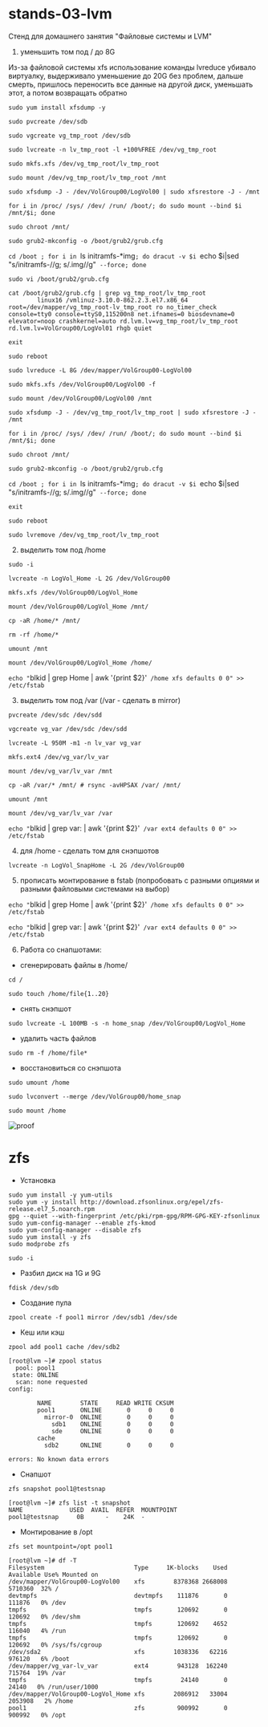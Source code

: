 # stands-03-lvm

Стенд для домашнего занятия "Файловые системы и LVM"

1. уменьшить том под / до 8G

Из-за файловой системы xfs использование команды lvreduce убивало виртуалку, выдерживало уменьшение до 20G без проблем, дальше смерть, пришлось переносить все данные на другой диск, уменьшать этот, а потом возвращать обратно

`sudo yum install xfsdump -y`

`sudo pvcreate /dev/sdb`

`sudo vgcreate vg_tmp_root /dev/sdb`

`sudo lvcreate -n lv_tmp_root -l +100%FREE /dev/vg_tmp_root`

`sudo mkfs.xfs /dev/vg_tmp_root/lv_tmp_root`

`sudo mount /dev/vg_tmp_root/lv_tmp_root /mnt`

`sudo xfsdump -J - /dev/VolGroup00/LogVol00 | sudo xfsrestore -J - /mnt`

`for i in /proc/ /sys/ /dev/ /run/ /boot/; do sudo mount --bind $i /mnt/$i; done`

`sudo chroot /mnt/`

`sudo grub2-mkconfig -o /boot/grub2/grub.cfg`

`cd /boot ; for i in `ls initramfs-*img`; do dracut -v $i `echo $i|sed "s/initramfs-//g; s/.img//g"` --force; done`

`sudo vi /boot/grub2/grub.cfg`

```
cat /boot/grub2/grub.cfg | grep vg_tmp_root/lv_tmp_root
        linux16 /vmlinuz-3.10.0-862.2.3.el7.x86_64 root=/dev/mapper/vg_tmp_root-lv_tmp_root ro no_timer_check console=tty0 console=ttyS0,115200n8 net.ifnames=0 biosdevname=0 elevator=noop crashkernel=auto rd.lvm.lv=vg_tmp_root/lv_tmp_root rd.lvm.lv=VolGroup00/LogVol01 rhgb quiet 
```
`exit`

`sudo reboot`

`sudo lvreduce -L 8G /dev/mapper/VolGroup00-LogVol00`

`sudo mkfs.xfs /dev/VolGroup00/LogVol00 -f`

`sudo mount /dev/VolGroup00/LogVol00 /mnt`

`sudo xfsdump -J - /dev/vg_tmp_root/lv_tmp_root | sudo xfsrestore -J - /mnt`

`for i in /proc/ /sys/ /dev/ /run/ /boot/; do sudo mount --bind $i /mnt/$i; done`

`sudo chroot /mnt/`

`sudo grub2-mkconfig -o /boot/grub2/grub.cfg`

`cd /boot ; for i in `ls initramfs-*img`; do dracut -v $i `echo $i|sed "s/initramfs-//g; s/.img//g"` --force; done`

`exit`

`sudo reboot`

`sudo lvremove /dev/vg_tmp_root/lv_tmp_root`

2. выделить том под /home

`sudo -i`

`lvcreate -n LogVol_Home -L 2G /dev/VolGroup00`

`mkfs.xfs /dev/VolGroup00/LogVol_Home`

`mount /dev/VolGroup00/LogVol_Home /mnt/`

`cp -aR /home/* /mnt/`

`rm -rf /home/*`

`umount /mnt`

`mount /dev/VolGroup00/LogVol_Home /home/`

`echo "`blkid | grep Home | awk '{print $2}'` /home xfs defaults 0 0" >> /etc/fstab`

3. выделить том под /var (/var -  сделать в mirror)

`pvcreate /dev/sdc /dev/sdd`

`vgcreate vg_var /dev/sdc /dev/sdd`

`lvcreate -L 950M -m1 -n lv_var vg_var`

`mkfs.ext4 /dev/vg_var/lv_var`

`mount /dev/vg_var/lv_var /mnt`

`cp -aR /var/* /mnt/ # rsync -avHPSAX /var/ /mnt/`

`umount /mnt`

`mount /dev/vg_var/lv_var /var`

`echo "`blkid | grep var: | awk '{print $2}'` /var ext4 defaults 0 0" >> /etc/fstab`

4. для /home - сделать том для снэпшотов

`lvcreate -n LogVol_SnapHome -L 2G /dev/VolGroup00`

5. прописать монтирование в fstab (попробовать с разными опциями и разными файловыми системами на выбор)

`echo "`blkid | grep Home | awk '{print $2}'` /home xfs defaults 0 0" >> /etc/fstab`

`echo "`blkid | grep var: | awk '{print $2}'` /var ext4 defaults 0 0" >> /etc/fstab`

6. Работа со снапшотами:
  - сгенерировать файлы в /home/

`cd /`

`sudo touch /home/file{1..20}`

  - снять снэпшот

`sudo lvcreate -L 100MB -s -n home_snap /dev/VolGroup00/LogVol_Home`

  - удалить часть файлов

`sudo rm -f /home/file*`

  - восстановиться со снэпшота

`sudo umount /home`

`sudo lvconvert --merge /dev/VolGroup00/home_snap`

`sudo mount /home`

![proof](https://user-images.githubusercontent.com/10125092/119709380-d0dc3980-be65-11eb-964e-61cbf12cb297.PNG)

# zfs

 - Установка

```
sudo yum install -y yum-utils
sudo yum -y install http://download.zfsonlinux.org/epel/zfs-release.el7_5.noarch.rpm
gpg --quiet --with-fingerprint /etc/pki/rpm-gpg/RPM-GPG-KEY-zfsonlinux
sudo yum-config-manager --enable zfs-kmod
sudo yum-config-manager --disable zfs
sudo yum install -y zfs
sudo modprobe zfs
```

 

`sudo -i`

 - Разбил диск на 1G и 9G

`fdisk /dev/sdb`

 - Создание пула

`zpool create -f pool1 mirror /dev/sdb1 /dev/sde`

 - Кеш или кэш

`zpool add pool1 cache /dev/sdb2`

```
[root@lvm ~]# zpool status
  pool: pool1
 state: ONLINE
  scan: none requested
config:

        NAME        STATE     READ WRITE CKSUM
        pool1       ONLINE       0     0     0
          mirror-0  ONLINE       0     0     0
            sdb1    ONLINE       0     0     0
            sde     ONLINE       0     0     0
        cache
          sdb2      ONLINE       0     0     0

errors: No known data errors
```

 - Снапшот

`zfs snapshot pool1@testsnap`

 ```
[root@lvm ~]# zfs list -t snapshot
NAME             USED  AVAIL  REFER  MOUNTPOINT
pool1@testsnap     0B      -    24K  -
 ```

 - Монтирование в /opt

`zfs set mountpoint=/opt pool1`

```
[root@lvm ~]# df -T
Filesystem                         Type     1K-blocks    Used Available Use% Mounted on
/dev/mapper/VolGroup00-LogVol00    xfs        8378368 2668008   5710360  32% /
devtmpfs                           devtmpfs    111876       0    111876   0% /dev
tmpfs                              tmpfs       120692       0    120692   0% /dev/shm
tmpfs                              tmpfs       120692    4652    116040   4% /run
tmpfs                              tmpfs       120692       0    120692   0% /sys/fs/cgroup
/dev/sda2                          xfs        1038336   62216    976120   6% /boot
/dev/mapper/vg_var-lv_var          ext4        943128  162240    715764  19% /var
tmpfs                              tmpfs        24140       0     24140   0% /run/user/1000
/dev/mapper/VolGroup00-LogVol_Home xfs        2086912   33004   2053908   2% /home
pool1                              zfs         900992       0    900992   0% /opt
```

